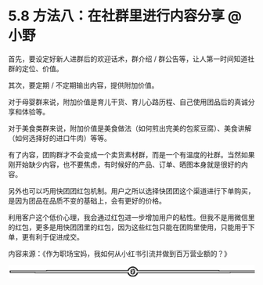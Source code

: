 # 5.8 方法八：在社群里进行内容分享 @小野

首先，要设定好新人进群后的欢迎话术，群介绍 / 群公告等，让人第一时间知道社群的定位、价值。

其次，要定期 / 不定期输出内容，提供附加价值。

对于母婴群来说，附加价值是育儿干货、育儿心路历程、自己使用团品后的真诚分享和体验等。

对于美食类群来说，附加价值是美食做法（如何煎出完美的包浆豆腐）、美食讲解（如何选择好的进口牛肉）等等。

有了内容，团购群才不会变成一个卖货素材群，而是一个有温度的社群。当然如果刚开始缺少内容，也不要焦虑，有时候好的产品、订单、晒图本身就是很好的内容。

另外也可以巧用快团团红包机制。用户之所以选择快团团这个渠道进行下单购买，是因为团品在品质不变的基础上，会有更好的价格。

利用客户这个低价心理，我会通过红包进一步增加用户的粘性。但我不是用微信里的红包，更多是用快团团里的红包，因为这些红包只能在团购里使用，只能用于下单，更有利于促进成交。

内容来源：《作为职场宝妈，我如何从小红书引流并做到百万营业额的？》

![](img/dd92b07373c3325b41989991c0898588.png)